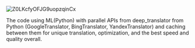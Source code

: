 ![Z0LKcfyOFJG9uopzqinCx](https://github.com/user-attachments/assets/0a5cdea5-9a0e-4b8d-995d-284d3e52b45a)

The code using ML(Python) with parallel APIs from deep_translator from Python (GoogleTranslator, BingTranslator, YandexTranslator) and caching between them for unique translation, optimization, and the best speed and quality overall.
